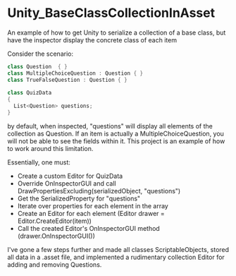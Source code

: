 Unity_BaseClassCollectionInAsset
================================

An example of how to get Unity to serialize a collection of a base class, but have the inspector display the concrete class of each item

Consider the scenario:

```csharp
class Question  { }
class MultipleChoiceQuestion : Question { }
class TrueFalseQuestion : Question { }
  
class QuizData
{
  List<Question> questions;
}
```

by default, when inspected, "questions" will display all elements of the collection as Question. If an item is actually a MultipleChoiceQuestion, you will not be able to see the fields within it. This project is an example of how to work around this limitation.

Essentially, one must:
* Create a custom Editor for QuizData
* Override OnInspectorGUI and call DrawPropertiesExcluding(serializedObject, "questions")
* Get the SerializedProperty for "questions"
* Iterate over properties for each element in the array
* Create an Editor for each element (Editor drawer = Editor.CreateEditor(item))
* Call the created Editor's OnInspectorGUI method (drawer.OnInspectorGUI())

I've gone a few steps further and made all classes ScriptableObjects, stored all data in a .asset file, and implemented a rudimentary collection Editor for adding and removing Questions.
